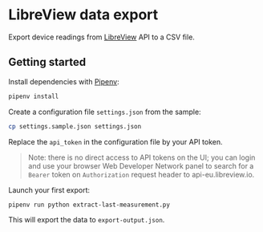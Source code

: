 # LibreView data export

Export device readings from [LibreView](https://www.libreview.com) API to a CSV file.

## Getting started

Install dependencies with [Pipenv](https://docs.pipenv.org/):

```sh
pipenv install
```

Create a configuration file `settings.json` from the sample:

```sh
cp settings.sample.json settings.json
```

Replace the `api_token` in the configuration file by your API token.

> Note: there is no direct access to API tokens on the UI; you can login and use your
browser Web Developer Network panel to search for a `Bearer` token on `Authorization`
request header to api-eu.libreview.io.

Launch your first export:

```sh
pipenv run python extract-last-measurement.py
```

This will export the data to `export-output.json`.
